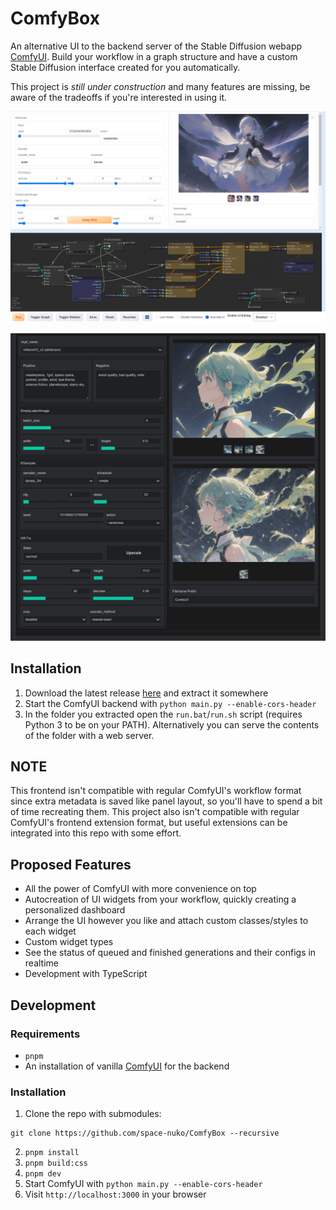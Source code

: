 # ComfyBox

An alternative UI to the backend server of the Stable Diffusion webapp [ComfyUI](https://github.com/comfyanonymous/ComfyUI). Build your workflow in a graph structure and have a custom Stable Diffusion interface created for you automatically.

This project is *still under construction* and many features are missing, be aware of the tradeoffs if you're interested in using it.

![Screenshot](./static/screenshot.png)

![Screenshot](./static/screenshot2.png)

## Installation

1. Download the latest release [here](https://nightly.link/space-nuko/ComfyBox/workflows/build-and-publish/master/ComfyBox-dist) and extract it somewhere
2. Start the ComfyUI backend with `python main.py --enable-cors-header`
3. In the folder you extracted open the `run.bat`/`run.sh` script (requires Python 3 to be on your PATH). Alternatively you can serve the contents of the folder with a web server.

## NOTE

This frontend isn't compatible with regular ComfyUI's workflow format since extra metadata is saved like panel layout, so you'll have to spend a bit of time recreating them. This project also isn't compatible with regular ComfyUI's frontend extension format, but useful extensions can be integrated into this repo with some effort.

## Proposed Features
- All the power of ComfyUI with more convenience on top
- Autocreation of UI widgets from your workflow, quickly creating a personalized dashboard
- Arrange the UI however you like and attach custom classes/styles to each widget
- Custom widget types
- See the status of queued and finished generations and their configs in realtime
- Development with TypeScript

## Development

### Requirements

- `pnpm`
- An installation of vanilla [ComfyUI](https://github.com/comfyanonymous/ComfyUI) for the backend

### Installation

1. Clone the repo with submodules:

```
git clone https://github.com/space-nuko/ComfyBox --recursive
```

2. `pnpm install`
4. `pnpm build:css`
5. `pnpm dev`
6. Start ComfyUI with `python main.py --enable-cors-header`
7. Visit `http://localhost:3000` in your browser
